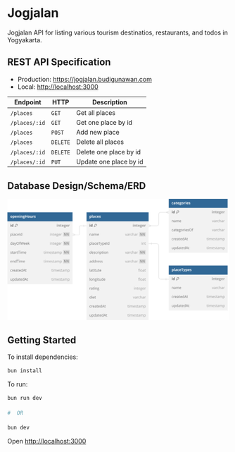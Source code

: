 # Jogjalan

Jogjalan API for listing various tourism destinatios, restaurants, and todos in Yogyakarta.

## REST API Specification

- Production: <https://jogjalan.budigunawan.com>
- Local: <http://localhost:3000>

| Endpoint      | HTTP     | Description            |
| ------------- | -------- | ---------------------- |
| `/places`     | `GET`    | Get all places         |
| `/places/:id` | `GET`    | Get one place by id    |
| `/places`     | `POST`   | Add new place          |
| `/places`     | `DELETE` | Delete all places      |
| `/places/:id` | `DELETE` | Delete one place by id |
| `/places/:id` | `PUT`    | Update one place by id |

## Database Design/Schema/ERD

![ERD](./assets/jogjalan.svg)

## Getting Started

To install dependencies:

```sh
bun install
```

To run:

```sh
bun run dev

#  OR

bun dev
```

Open <http://localhost:3000>

